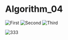 # Algorithm_04
![First](https://user-images.githubusercontent.com/107264578/173104435-8b676fac-afe2-4428-8d4f-0f2334a773a0.jpg)
![Second](https://user-images.githubusercontent.com/107264578/173104456-dc6c59f8-155c-42ec-9d79-6a31bbd41574.jpg)
![Third](https://user-images.githubusercontent.com/107264578/173104466-0be98a07-44d9-46ed-a0ce-f18122e76763.jpg)

![333](https://user-images.githubusercontent.com/107264578/173093128-9a36c734-5ee3-4f89-b7f7-efb8e23cd235.jpg)
